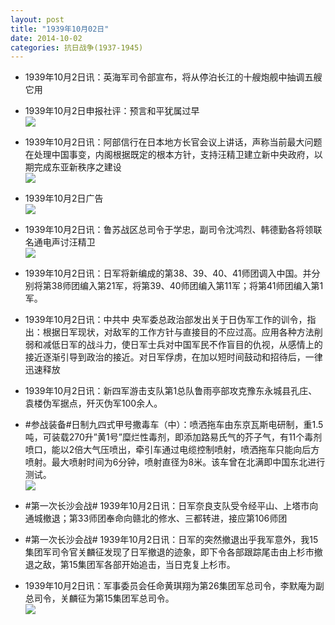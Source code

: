 ```yaml
---
layout: post
title: "1939年10月02日"
date: 2014-10-02
categories: 抗日战争(1937-1945)
---
```


<meta name="referrer" content="no-referrer" />

- 1939年10月2日讯：英海军司令部宣布，将从停泊长江的十艘炮舰中抽调五艘它用 

- 1939年10月2日申报社评：预言和平犹属过早 <br/><img src="https://ww4.sinaimg.cn/large/aca367d8jw1ekx4yyljnhj20ux0ycqsx.jpg" />

- 1939年10月2日讯：阿部信行在日本地方长官会议上讲话，声称当前最大问题在处理中国事变，内阁根据既定的根本方针，支持汪精卫建立新中央政府，以期完成东亚新秩序之建设 <br/><img src="https://ww2.sinaimg.cn/large/aca367d8jw1ekx431oczxj206c08w0st.jpg" />

- 1939年10月2日广告 <br/><img src="https://ww3.sinaimg.cn/large/aca367d8jw1ekx382nxq6j20kg0hm437.jpg" />

- 1939年10月2日讯：鲁苏战区总司令于学忠，副司令沈鸿烈、韩德勤各将领联名通电声讨汪精卫 <br/><img src="https://ww3.sinaimg.cn/large/aca367d8jw1ekx2d3uwd3j203c0dpq3d.jpg" />

- 1939年10月2日讯：日军将新编成的第38、39、40、41师团调入中国。并分别将第38师团编入第21军，将第39、40师团编入第11军；将第41师团编入第1军。 

- 1939年10月2日讯：中共中 央军委总政治部发出关于日伪军工作的训令，指出：根据日军现状，对敌军的工作方针与直接目的不应过高。应用各种方法削弱和减低日军的战斗力，使日军士兵对中国军民不作盲目的仇视，从感情上的接近逐渐引导到政治的接近。对日军俘虏，在加以短时间鼓动和招待后，一律迅速释放 

- 1939年10月2日讯：新四军游击支队第1总队鲁雨亭部攻克豫东永城县孔庄、袁楼伪军据点，歼灭伪军100余人。 

- #参战装备#日制九四式甲号撒毒车（中）：喷洒拖车由东京瓦斯电研制，重1.5吨，可装载270升”黄1号”糜烂性毒剂，即添加路易氏气的芥子气，有11个毒剂喷口，能以2倍大气压喷出，牵引车通过电缆控制喷射，喷洒拖车只能向后方喷射。最大喷射时间为6分钟，喷射直径为8米。该车曾在北满即中国东北进行测试。 <br/><img src="https://ww2.sinaimg.cn/large/aca367d8jw1ekwl18ss32j20m40aaq57.jpg" />

- #第一次长沙会战# 1939年10月2日讯：日军奈良支队受令经平山、上塔市向通城撤退；第33师团奉命向赣北的修水、三都转进，接应第106师团 

- #第一次长沙会战# 1939年10月2日讯：日军的突然撤退出乎我军意外，我15集团军司令官关麟征发现了日军撤退的迹象，即下令各部跟踪尾击由上杉市撤退之敌，第15集团军各部开始追击，当日克复上杉市。 

- 1939年10月2日讯：军事委员会任命黄琪翔为第26集团军总司令，李默庵为副总司令，关麟征为第15集团军总司令。 <br/><img src="https://ww2.sinaimg.cn/large/aca367d8jw1ekwftj7rdhj206j0qt40b.jpg" />

